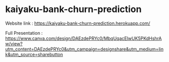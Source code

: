 # kaiyaku-bank-churn-prediction

Website link : https://kaiyaku-bank-churn-prediction.herokuapp.com/

Full Presentation : https://www.canva.com/design/DAEzdePRYc0/MbqUqacElwUK5PKdHshrAw/view?utm_content=DAEzdePRYc0&utm_campaign=designshare&utm_medium=link&utm_source=sharebutton
